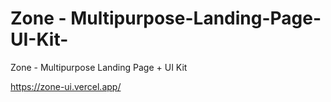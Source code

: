 # Zone - Multipurpose-Landing-Page-UI-Kit-
Zone - Multipurpose Landing Page + UI Kit 

https://zone-ui.vercel.app/
